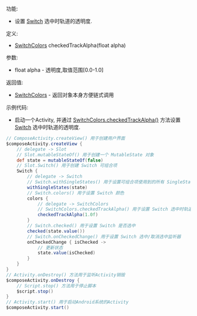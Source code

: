 功能:

+ 设置 [Switch](/API/UI/Compose/Widget/Switch/README.md) 选中时轨道的透明度.

定义:

+ [SwitchColors](/API/UI/Compose/Theme/Color/SwitchColors/README.md) checkedTrackAlpha(float alpha)

参数:

+ float alpha - 透明度,取值范围[0.0-1.0]

返回值:

+ [SwitchColors](/API/UI/Compose/Theme/Color/SwitchColors/README.md) - 返回对象本身方便链式调用

示例代码:

+ 启动一个Activity,
  并通过 [SwitchColors.checkedTrackAlpha()](/API/UI/Compose/Theme/Color/SwitchColors/README.md?id=checkedTrackAlpha)
  方法设置 [Switch](/API/UI/Compose/Widget/Switch/README.md) 选中时轨道的透明度.

```groovy
// ComposeActivity.createView() 用于创建用户界面
$composeActivity.createView {
    // delegate -> Slot
    // Slot.mutableStateOf() 用于创建一个 MutableState 对象
    def state = mutableStateOf(false)
    // Slot.Switch() 用于创建 Switch 可组合项
    Switch {
        // delegate -> Switch
        // Switch.withSingleStates() 用于设置可组合项使用到的所有 SingleState
        withSingleStates(state)
        // Switch.colors() 用于设置 Switch 颜色
        colors {
            // delegate -> SwitchColors
            // SwitchColors.checkedTrackAlpha() 用于设置 Switch 选中时轨道的透明度
            checkedTrackAlpha(1.0f)
        }
        // Switch.checked() 用于设置 Switch 是否选中
        checked(state.value())
        // Switch.onCheckedChange() 用于设置 Switch 选中/取消选中监听器
        onCheckedChange { isChecked ->
            // 更新状态
            state.value(isChecked)
        }
    }
}
// Activity.onDestroy() 方法用于监听Activity销毁
$composeActivity.onDestroy {
    // Script.stop() 方法用于停止脚本
    $script.stop()
}
// Activity.start() 用于启动Android系统的Activity
$composeActivity.start()
```
